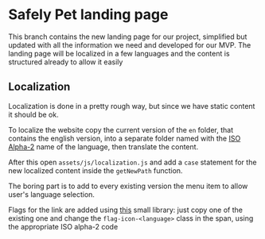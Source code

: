 # Safely Pet landing page

This branch contains the new landing page for our project, simplified but
updated with all the information we need and developed for our MVP.
The landing page will be localized in a few languages and the content is
structured already to allow it easily

## Localization

Localization is done in a pretty rough way, but since we have static content it should be ok.

To localize the website copy the current version of the `en` folder, that
contains the english version, into a separate folder named with the
[ISO Alpha-2](https://www.iso.org/obp/ui/) name of the language, then translate
the content.

After this open `assets/js/localization.js` and add a `case` statement for the
new localized content inside the `getNewPath` function.

The boring part is to add to every existing version the menu item to
allow user's language selection.

Flags for the link are added using [this](https://github.com/lipis/flag-icon-css)
small library: just copy one of the existing one and change the `flag-icon-<language>`
class in the span, using the appropriate ISO alpha-2 code